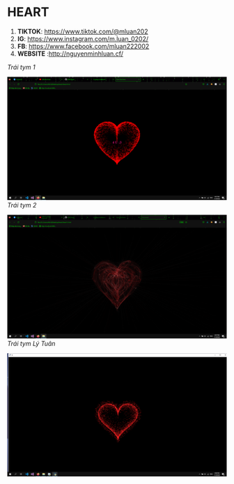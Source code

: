 # HEART
1. **TIKTOK**: https://www.tiktok.com/@mluan202
2. **IG**: https://www.instagram.com/m.luan_0202/ 
3. **FB**: https://www.facebook.com/mluan222002 
4. **WEBSITE** :http://nguyenminhluan.cf/

*Trái tym 1*

![heart](/Images/heart.png 'Heart')
*Trái tym 2*

![heart1](/Images/heart1.png 'Heart1')
*Trái tym Lý Tuân*

![heartLyTuan](/Images/heartLyTuan.png 'HeartLyTuan')
